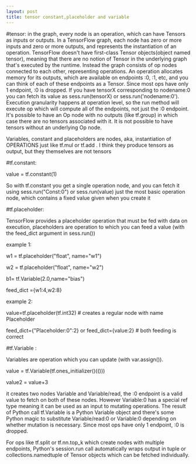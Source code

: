 ```yaml
---
layout: post
title: tensor constant,placeholder and variable
---
```


#tensor:
in the graph, every node is an operation, which can have Tensors as inputs or outputs. 
In a TensorFlow graph, each node has zero or more inputs and zero or more outputs, and represents the instantiation of an operation.
TensorFlow doesn't have first-class Tensor objects(object named tensor), meaning that there are no notion of Tensor in the underlying graph that's executed by the runtime.
Instead the graph consists of op nodes connected to each other, representing operations. An operation allocates memory for its outputs,
which are available on endpoints :0, :1, etc, and you can  think of each of these endpoints as a Tensor.
Since most ops have only 1 endpoint, :0 is dropped. 
If you have tensorX corresponding to nodename:0 you can fetch its value as sess.run(tensorX) or sess.run('nodename:0').
Execution granularity happens at operation level, so the run method will execute op which will compute all of the endpoints, not just the :0 endpoint. 
It's possible to have an Op node with no outputs (like tf.group) in which case there are no tensors associated with it. 
It is not possible to have tensors without an underlying Op node.



Variables, constant and placeholders are nodes, aka, instantiation of OPERATIONS just like tf.mul or tf.add . 
I think they produce tensors as output, but they themselves are not tensors

#tf.constant:

value = tf.constant(1)

So with tf.constant you get a single operation node, and you can fetch it using sess.run("Const:0") or sess.run(value)
just the most basic operation node, which contains a fixed value given when you create it



#tf.placeholder:

TensorFlow provides a placeholder operation that must be fed with data on execution,
placeholders are operation to which you can feed a value (with the feed_dict argument in sess.run())

example 1:

w1 = tf.placeholder("float", name="w1")

w2 = tf.placeholder("float", name="w2")

b1= tf.Variable(2.0,name="bias")

feed_dict ={w1:4,w2:8}

example 2:

value=tf.placeholder(tf.int32) # creates a regular node with name Placeholder

feed_dict={"Placeholder:0":2} or feed_dict={value:2}  # both feeding is correct




#tf.Variable :

Variables are operation which you can update (with var.assign()). 

value = tf.Variable(tf.ones_initializer()(()))

value2 = value+3

it creates two nodes Variable and Variable/read, the :0 endpoint is a valid value to fetch on both of these nodes. 
However Variable:0 has a special ref type meaning it can be used as an input to mutating operations. 
The result of Python call tf.Variable is a Python Variable object and
there's some Python magic to substitute Variable/read:0 or Variable:0 depending on whether mutation is necessary. 
Since most ops have only 1 endpoint, :0 is dropped. 


For ops like tf.split or tf.nn.top_k which create nodes with multiple endpoints,
Python's session.run call automatically wraps output in tuple or collections.namedtuple of Tensor objects which can be fetched individually.




